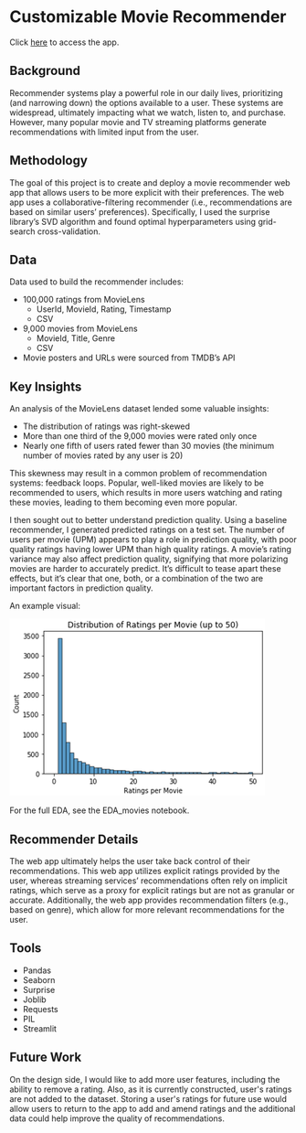 # Customizable Movie Recommender

Click [here](https://eeorenstein-movie-recommender-app-q5vime.streamlit.app/) to access the app.

## Background
Recommender systems play a powerful role in our daily lives, prioritizing (and narrowing down) the options available to a user. These systems are widespread, ultimately impacting what we watch, listen to, and purchase. However, many popular movie and TV streaming platforms generate recommendations with limited input from the user. 

## Methodology
The goal of this project is to create and deploy a movie recommender web app that allows users to be more explicit with their preferences. 
The web app uses a collaborative-filtering recommender (i.e., recommendations are based on similar users’ preferences). 
Specifically, I used the surprise library’s SVD algorithm and found optimal hyperparameters using grid-search cross-validation. 

## Data
Data used to build the recommender includes: 
* 100,000 ratings from MovieLens
  * UserId, MovieId, Rating, Timestamp
  * CSV
* 9,000 movies from MovieLens
  * MovieId, Title, Genre
  * CSV
* Movie posters and URLs were sourced from TMDB’s API

## Key Insights
An analysis of the MovieLens dataset lended some valuable insights:
* The distribution of ratings was right-skewed
* More than one third of the 9,000 movies were rated only once
* Nearly one fifth of users rated fewer than 30 movies (the minimum number of movies rated by any user is 20)

This skewness may result in a common problem of recommendation systems: feedback loops. Popular, well-liked movies are likely to be recommended to users, which results in more users watching and rating these movies, leading to them becoming even more popular. 

I then sought out to better understand prediction quality. Using a baseline recommender, I generated predicted ratings on a test set. The number of users per movie (UPM) appears to play a role in prediction quality, with poor quality ratings having lower UPM than high quality ratings. A movie’s rating variance may also affect prediction quality, signifying that more polarizing movies are harder to accurately predict. It’s difficult to tease apart these effects, but it’s clear that one, both, or a combination of the two are important factors in prediction quality. 

An example visual:

![picture alt](https://github.com/eeorenstein/Movie_Recommender/blob/main/ratings_per_movie_dist.png)

For the full EDA, see the EDA_movies notebook.

## Recommender Details
The web app ultimately helps the user take back control of their recommendations. This web app utilizes explicit ratings provided by the user, whereas streaming services’ recommendations often rely on implicit ratings, which serve as a proxy for explicit ratings but are not as granular or accurate. Additionally, the web app provides recommendation filters (e.g., based on genre), which allow for more relevant recommendations for the user.

## Tools
* Pandas
* Seaborn
* Surprise
* Joblib
* Requests
* PIL
* Streamlit

## Future Work
On the design side, I would like to add more user features, including the ability to remove a rating. Also, as it is currently constructed, user's ratings are not added to the dataset. Storing a user's ratings for future use would allow users to return to the app to add and amend ratings and the additional data could help improve the quality of recommendations.
